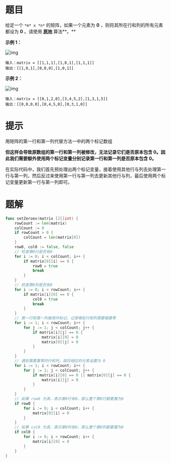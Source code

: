 # 题目

给定一个 `*m* x *n*` 的矩阵，如果一个元素为 **0** ，则将其所在行和列的所有元素都设为 **0** 。请使用 **[原地](http://baike.baidu.com/item/原地算法)** 算法**。**



**示例 1：**

![img](https://s2.loli.net/2024/05/23/2A6BgcoChmQzEK3.jpg)

```
输入：matrix = [[1,1,1],[1,0,1],[1,1,1]]
输出：[[1,0,1],[0,0,0],[1,0,1]]
```

**示例 2：**

![img](https://s2.loli.net/2024/05/23/tr6pxchRZQ2d8k1.jpg)

```
输入：matrix = [[0,1,2,0],[3,4,5,2],[1,3,1,5]]
输出：[[0,0,0,0],[0,4,5,0],[0,3,1,0]]
```



# 提示

用矩阵的第一行和第一列代替方法一中的两个标记数组

**但这样会导致原数组的第一行和第一列被修改，无法记录它们是否原本包含 0。因此我们需要额外使用两个标记变量分别记录第一行和第一列是否原本包含 0。**

在实际代码中，我们首先预处理出两个标记变量，接着使用其他行与列去处理第一行与第一列，然后反过来使用第一行与第一列去更新其他行与列，最后使用两个标记变量更新第一行与第一列即可。

# 题解



```go
func setZeroes(matrix [][]int) {
	rowCount := len(matrix)
	colCount := 0
	if rowCount > 0 {
		colCount = len(matrix[0])
	}
	row0, col0 := false, false
	// 检查第0行是否有0
	for i := 0; i < colCount; i++ {
		if matrix[0][i] == 0 {
			row0 = true
			break
		}
	}
    // 检查第0列是否有0
	for i := 0; i < rowCount; i++ {
		if matrix[i][0] == 0 {
			col0 = true
			break
		}
	}
	// 第一行和第一列被用作标记，记录哪些行和列需要被置零
	for i := 1; i < rowCount; i++ {
		for j := 1; j < colCount; j++ {
			if matrix[i][j] == 0 {
				matrix[i][0] = 0
				matrix[0][j] = 0
			}
		}
	}
    // 遇到需要置零的行和列，就将相应的元素设置为 0
	for i := 1; i < rowCount; i++ {
		for j := 1; j < colCount; j++ {
			if matrix[i][0] == 0 || matrix[0][j] == 0 {
				matrix[i][j] = 0
			}
		}
	}
	// 如果 row0 为真，表示第0行有0，那么整个第0行都要置为0
	if row0 {
		for i := 0; i < colCount; i++ {
			matrix[0][i] = 0
		}
	}
    // 如果 col0 为真，表示第0列有0，那么整个第0列都要置为0
	if col0 {
		for i := 0; i < rowCount; i++ {
			matrix[i][0] = 0
		}
	}
}
```

